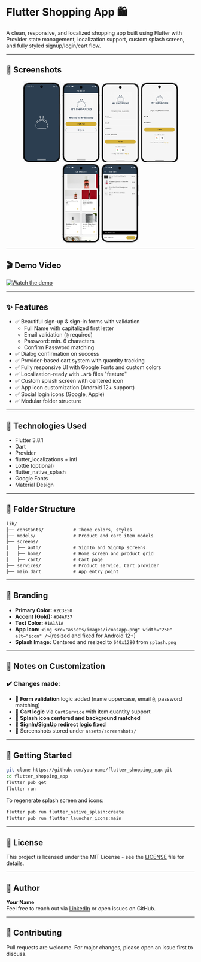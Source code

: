 
# Flutter Shopping App 🛍️

A clean, responsive, and localized shopping app built using Flutter with Provider state management, localization support, custom splash screen, and fully styled signup/login/cart flow.

---

## 📱 Screenshots

<div align="center">
  <img src="assets/screenshots/splashScreen.png" width="102" alt="Splash Screen" />
  <img src="assets/screenshots/welcomScreen.png" width="100" alt="Welcom Screen" />
  <img src="assets/screenshots/signupScreen.png" width="102" alt="Sign Up Screen" />
  <img src="assets/screenshots/signinScreen.png" width="100" alt="Sign In Screen" />
  <img src="assets/screenshots/homeScreen.png" width="100" alt="Home Screen" />
  <img src="assets/screenshots/cartScreeen.png" width="100" alt="Cart Page" />
</div>

---

## 🎬 Demo Video

[![Watch the demo](https://img.youtube.com/vi/your_video_id_here/0.jpg)](https://www.youtube.com/watch?v=your_video_id_here)

---

## ✨ Features

- ✅ Beautiful sign-up & sign-in forms with validation
  - Full Name with capitalized first letter
  - Email validation (`@` required)
  - Password: min. 6 characters
  - Confirm Password matching
- ✅ Dialog confirmation on success
- ✅ Provider-based cart system with quantity tracking
- ✅ Fully responsive UI with Google Fonts and custom colors
- ✅ Localization-ready with `.arb` files "feature"
- ✅ Custom splash screen with centered icon
- ✅ App icon customization (Android 12+ support)
- ✅ Social login icons (Google, Apple)
- ✅ Modular folder structure

---

## 🔧 Technologies Used

- Flutter 3.8.1
- Dart
- Provider
- flutter_localizations + intl
- Lottie (optional)
- flutter_native_splash
- Google Fonts
- Material Design

---

## 🧱 Folder Structure

```
lib/
├── constants/           # Theme colors, styles
├── models/              # Product and cart item models
├── screens/
│   ├── auth/            # SignIn and SignUp screens
│   ├── home/            # Home screen and product grid
│   ├── cart/            # Cart page
├── services/            # Product service, Cart provider
├── main.dart            # App entry point
```

---

## 🎨 Branding

- **Primary Color:** `#2C3E50`
- **Accent (Gold):** `#D4AF37`
- **Text Color:** `#1A1A1A`
- **App Icon:** `<img src="assets/images/iconsapp.png" width="250" alt="icon" />`(resized and fixed for Android 12+)
- **Splash Image:** Centered and resized to `640x1280` from `splash.png`

---

## 📌 Notes on Customization

### ✔️ Changes made:

- 🔧 **Form validation** logic added (name uppercase, email `@`, password matching)
- 🎯 **Cart logic** via `CartService` with item quantity support
- 🎨 **Splash icon centered and background matched**
- 🧪 **SignIn/SignUp redirect logic fixed**
- 📸 Screenshots stored under `assets/screenshots/`

---

## 🚀 Getting Started

```bash
git clone https://github.com/yourname/flutter_shopping_app.git
cd flutter_shopping_app
flutter pub get
flutter run
```

To regenerate splash screen and icons:
```bash
flutter pub run flutter_native_splash:create
flutter pub run flutter_launcher_icons:main
```

---

## 🧾 License

This project is licensed under the MIT License - see the [LICENSE](LICENSE) file for details.

---

## 👤 Author

**Your Name**  
Feel free to reach out via [LinkedIn](https://linkedin.com/in/yourprofile) or open issues on GitHub.

---

## 📢 Contributing

Pull requests are welcome. For major changes, please open an issue first to discuss.

